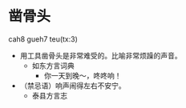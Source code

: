 # 凿骨头
cah8 gueh7 teu(tx:3)
+ 用工具凿骨头是非常难受的。比喻非常烦躁的声音。
  * 如东方言词典
    - 你一天到晚～，咚咚响！
+ （禁忌语）响声闹得左右不安宁。
  * 泰县方言志
